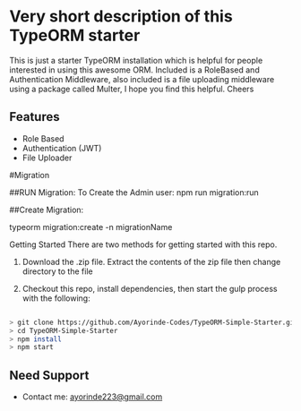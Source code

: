 # Very short description of this TypeORM starter

This is just a starter TypeORM installation which is helpful for people interested in using this awesome ORM. Included is a RoleBased and Authentication Middleware, also included is a file uploading middleware using a package called Multer, I hope you find this helpful. Cheers 

## Features

- Role Based
- Authentication (JWT)
- File Uploader

#Migration 

##RUN Migration:
To Create the Admin user:
 npm run migration:run 
 

##Create Migration:

typeorm migration:create -n migrationName


Getting Started
There are two methods for getting started with this repo. 

 1. Download the .zip file. Extract the contents of the zip file then change directory to the file

 2. Checkout this repo, install dependencies, then start the gulp process with the following:

```bash

> git clone https://github.com/Ayorinde-Codes/TypeORM-Simple-Starter.git
> cd TypeORM-Simple-Starter
> npm install
> npm start

```


## Need Support
 - Contact me: ayorinde223@gmail.com

